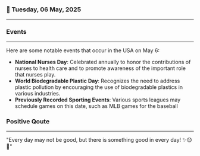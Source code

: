 ### 📅 Tuesday, 06 May, 2025
------
### Events
------
Here are some notable events that occur in the USA on May 6:

- **National Nurses Day**: Celebrated annually to honor the contributions of nurses to health care and to promote awareness of the important role that nurses play.
- **World Biodegradable Plastic Day**: Recognizes the need to address plastic pollution by encouraging the use of biodegradable plastics in various industries.
- **Previously Recorded Sporting Events**: Various sports leagues may schedule games on this date, such as MLB games for the baseball
### Positive Qoute
------
"Every day may not be good, but there is something good in every day! ✨😊🌈"
